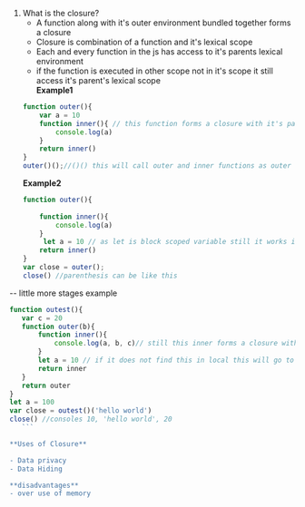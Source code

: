 1. What is the closure?  
    - A function along with it's outer environment bundled together forms a closure
    - Closure is combination of a function and it's lexical scope
    - Each and every function in the js has access to it's parents lexical environment 
    - if the function is executed in other scope not in it's scope it still access it's parent's lexical scope  
    **Example1**
    ```javascript
    function outer(){
        var a = 10
        function inner(){ // this function forms a closure with it's parent lexical environment
            console.log(a)
        }
        return inner()
    }
    outer()();//()() this will call outer and inner functions as outer returns inner fun
    ```
   **Example2**
    ```javascript
    function outer(){
       
        function inner(){ 
            console.log(a)
        }
         let a = 10 // as let is block scoped variable still it works it stays in that evn
        return inner()
    }
    var close = outer();
    close() //parenthesis can be like this
    ```
-- little more stages example

 ```javascript
function outest(){
    var c = 20
    function outer(b){
        function inner(){
            console.log(a, b, c)// still this inner forms a closure with it's parents lexical scope
        }
        let a = 10 // if it does not find this in local this will go to global scope
        return inner
    }
    return outer
}
let a = 100
var close = outest()('hello world')
close() //consoles 10, 'hello world', 20
    ```

**Uses of Closure**  

- Data privacy
- Data Hiding 

**disadvantages**  
- over use of memory